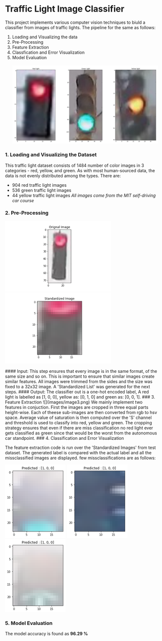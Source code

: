 # Traffic Light Image Classifier
This project implements various computer vision techniques to biuld a classifier from images of traffic lights. The pipeline for the same as follows:
1. Loading and Visualizing the data
2. Pre-Processing
3. Feature Extraction
4. Classfication and Error Visualization
5. Model Evaluation </br> </br>
![](images/all_lights.png)
### 1. Loading and Visualizing the Dataset
This traffic light dataset consists of 1484 number of color images in 3 categories - red, yellow, and green. As with most human-sourced data, the data is not evenly distributed among the types. There are: </br>
* 904 red traffic light images
* 536 green traffic light images
* 44 yellow traffic light images
_All images come from the MIT self-driving car course_
### 2. Pre-Processing
<p float="left">
  <img src="images/image1.png" width="350" />
  <img src="images/image2.png" width="350" /> 
</p>
#### Input:
This step ensures that every image is in the same format, of the same size and so on. This is important to ensure that similar images create similar features. All images were trimmed from the sides and the size was fixed to a 32x32 image. A 'Standardized List' was generated for the next steps.
#### Output:
The classifier out is a one-hot encoded label, A red light is labelled as [1, 0, 0],  yellow as: [0, 1, 0] and green as: [0, 0, 1]. 
### 3. Feature Extraction
![](images/image3.png)
We mainly implement two features in conjuction. First the images are cropped in three equal parts height-wise. Each of theese sub-images are then converted from rgb to hsv space. Average value of saturation is then computed over the 'S' channel and threshold is used to classify into red, yellow and green. The cropping strategy ensures that even if there are miss classification no red light ever gets classified as green since that would be the worst from the autonomous car standpoint.
### 4. Classification and Error Visualization

The feature extraction code is run over the 'Standardized Images' from test dataset. The generated label is compared with the actual label and all the missclassified images are displayed. few missclassifications are as follows: 
<p float="left">
  <img src="images/image4.png" width="200" />
  <img src="images/images5.png" width="200" /> 
  <img src="images/image6.png" width="200" />
</p>

### 5. Model Evaluation
The model accuracy is found as **96.29 %**
